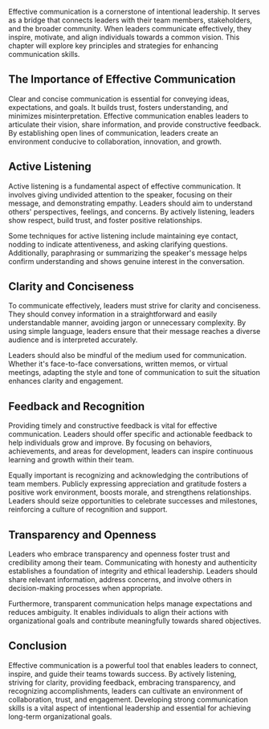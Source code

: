 
Effective communication is a cornerstone of intentional leadership. It serves as a bridge that connects leaders with their team members, stakeholders, and the broader community. When leaders communicate effectively, they inspire, motivate, and align individuals towards a common vision. This chapter will explore key principles and strategies for enhancing communication skills.

The Importance of Effective Communication
-----------------------------------------

Clear and concise communication is essential for conveying ideas, expectations, and goals. It builds trust, fosters understanding, and minimizes misinterpretation. Effective communication enables leaders to articulate their vision, share information, and provide constructive feedback. By establishing open lines of communication, leaders create an environment conducive to collaboration, innovation, and growth.

Active Listening
----------------

Active listening is a fundamental aspect of effective communication. It involves giving undivided attention to the speaker, focusing on their message, and demonstrating empathy. Leaders should aim to understand others' perspectives, feelings, and concerns. By actively listening, leaders show respect, build trust, and foster positive relationships.

Some techniques for active listening include maintaining eye contact, nodding to indicate attentiveness, and asking clarifying questions. Additionally, paraphrasing or summarizing the speaker's message helps confirm understanding and shows genuine interest in the conversation.

Clarity and Conciseness
-----------------------

To communicate effectively, leaders must strive for clarity and conciseness. They should convey information in a straightforward and easily understandable manner, avoiding jargon or unnecessary complexity. By using simple language, leaders ensure that their message reaches a diverse audience and is interpreted accurately.

Leaders should also be mindful of the medium used for communication. Whether it's face-to-face conversations, written memos, or virtual meetings, adapting the style and tone of communication to suit the situation enhances clarity and engagement.

Feedback and Recognition
------------------------

Providing timely and constructive feedback is vital for effective communication. Leaders should offer specific and actionable feedback to help individuals grow and improve. By focusing on behaviors, achievements, and areas for development, leaders can inspire continuous learning and growth within their team.

Equally important is recognizing and acknowledging the contributions of team members. Publicly expressing appreciation and gratitude fosters a positive work environment, boosts morale, and strengthens relationships. Leaders should seize opportunities to celebrate successes and milestones, reinforcing a culture of recognition and support.

Transparency and Openness
-------------------------

Leaders who embrace transparency and openness foster trust and credibility among their team. Communicating with honesty and authenticity establishes a foundation of integrity and ethical leadership. Leaders should share relevant information, address concerns, and involve others in decision-making processes when appropriate.

Furthermore, transparent communication helps manage expectations and reduces ambiguity. It enables individuals to align their actions with organizational goals and contribute meaningfully towards shared objectives.

Conclusion
----------

Effective communication is a powerful tool that enables leaders to connect, inspire, and guide their teams towards success. By actively listening, striving for clarity, providing feedback, embracing transparency, and recognizing accomplishments, leaders can cultivate an environment of collaboration, trust, and engagement. Developing strong communication skills is a vital aspect of intentional leadership and essential for achieving long-term organizational goals.
